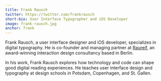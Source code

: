 ```yaml
---
title: Frank Rausch
twitter: https://twitter.com/frankrausch
short-bio: User Interface Typographer and iOS Developer
image: frank-rausch.jpg
anchor: frank
---
```


Frank Rausch, a user interface designer and iOS developer, specializes in digital typography. He is co-founder and managing partner at <a href="http://raureif.net/de/" target="_blank">Raureif</a>, an award-winning interaction design consultancy based in Berlin.

In his work, Frank Rausch explores how technology and code can shape good digital reading experiences. He teaches user interface design and typography at design schools in Potsdam, Copenhagen, and St. Gallen.